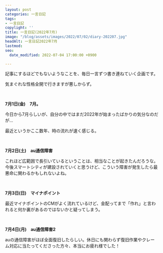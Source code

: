 ```yaml
---
layout: post
categories: 一言日記
tags:
- 一言日記
copylight: ''
title: 一言日記(2022年7月)
image: "/blog/assets/images/2022/07/02/diary-202207.jpg"
headAlt: 一言日記2022年7月
lastmod: 
seo:
  date_modified: 2022-07-04 17:00:00 +0900

---
```

記事にするほどでもないようなことを、毎日一言ずつ書き連ねていく企画です。

気まぐれな性格全開で行きますが悪しからず。

<br>

**7月1日(金)　7月。**

今日から7月らしいが、自分の中ではまだ2022年が始まったばかりの気分なのだが…

最近というかここ数年、時の流れが速く感じる。

<br>

**7月2日(土)　au通信障害**

これほど広範囲で長引いているということは、相当なことが起きたんだろうな。今後スマートシティが建設されていくと思うけど、こういう障害が発生したら最悪命に関わるかもしれないよね。

<br>

**7月3日(日)　マイナポイント**

最近マイナポイントのCMがよく流れているけど、金配ってまで「作れ」と言われると何か裏があるのではないかと疑ってしまう。

<br>

**7月4日(月)　au通信障害2**

auの通信障害がほぼ全面復旧したらしい。休日にも関わらず復旧作業やクレーム対応に当たってくださった方々、本当にお疲れ様でした！